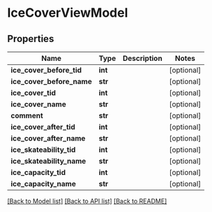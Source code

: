 # IceCoverViewModel

## Properties
Name | Type | Description | Notes
------------ | ------------- | ------------- | -------------
**ice_cover_before_tid** | **int** |  | [optional] 
**ice_cover_before_name** | **str** |  | [optional] 
**ice_cover_tid** | **int** |  | [optional] 
**ice_cover_name** | **str** |  | [optional] 
**comment** | **str** |  | [optional] 
**ice_cover_after_tid** | **int** |  | [optional] 
**ice_cover_after_name** | **str** |  | [optional] 
**ice_skateability_tid** | **int** |  | [optional] 
**ice_skateability_name** | **str** |  | [optional] 
**ice_capacity_tid** | **int** |  | [optional] 
**ice_capacity_name** | **str** |  | [optional] 

[[Back to Model list]](../README.md#documentation-for-models) [[Back to API list]](../README.md#documentation-for-api-endpoints) [[Back to README]](../README.md)

